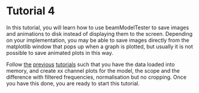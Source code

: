 # Tutorial 4

In this tutorial, you will learn how to use beamModelTester to save images and animations to disk instead of displaying them to the screen.  Depending on your implementation, you may be able to save images directly from the matplotlib window that pops up when a graph is plotted, but usually it is not possible to save animated plots in this way.

Follow [the](/tutorial_1.md) [previous](/tutorial_2.md) [tutorials](/tutorial_3.md) such that you have the data loaded into memory, and create xx channel plots for the model, the scope and the difference with filtered frequencies, normalisation but no cropping.  Once you have this done, you are ready to start this tutorial.
